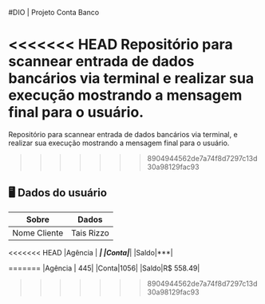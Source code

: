 #DIO | Projeto Conta Banco

<<<<<<< HEAD
Repositório para scannear entrada de dados bancários via terminal e realizar sua execução mostrando a mensagem final para o usuário.
=======
Repositório para scannear entrada de dados bancários via terminal, e realizar sua execução mostrando a mensagem final para o usuário.
>>>>>>> 8904944562de7a74f8d7297c13d30a98129fac93



## 🖥️ Dados do usuário 

|Sobre | Dados |
|------|---------|
|Nome Cliente| Tais Rizzo|
<<<<<<< HEAD
|Agência | ***|
|Conta|***|
|Saldo|***|

=======
|Agência | 445|
|Conta|1056|
|Saldo|R$ 558.49|


>>>>>>> 8904944562de7a74f8d7297c13d30a98129fac93
